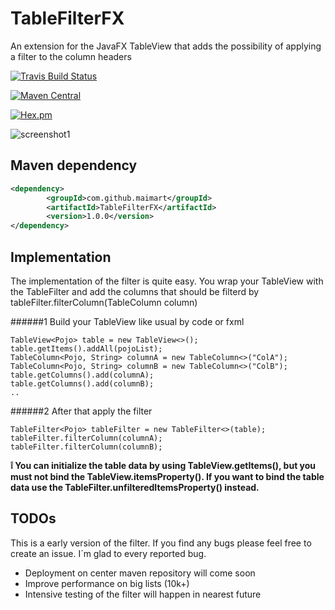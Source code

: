 # TableFilterFX
An extension for the JavaFX TableView that adds the possibility of applying a filter to the column headers

[![Travis Build Status](https://travis-ci.org/maimArt/TableFilterFX.svg?branch=master)](https://travis-ci.org/maimArt/TableFilterFX)

[![Maven Central](https://img.shields.io/maven-central/v/com.github.maimart/TableFilterFX.svg?maxAge=2592000)](http://search.maven.org/#search%7Cga%7C1%7Ca%3A%22TableFilterFX%22)

[![Hex.pm](https://img.shields.io/hexpm/l/plug.svg?maxAge=2592000)]()

![screenshot1](https://cloud.githubusercontent.com/assets/20232625/16540990/0c2d9c2a-4078-11e6-87cc-98b96d7f017c.png)

## Maven dependency

```xml
<dependency>
        <groupId>com.github.maimart</groupId>
        <artifactId>TableFilterFX</artifactId>
        <version>1.0.0</version>
</dependency>
```

## Implementation

The implementation of the filter is quite easy. You wrap your TableView with the TableFilter
and add the columns that should be filterd by tableFilter.filterColumn(TableColumn column)

######1 Build your TableView like usual by code or fxml
```
TableView<Pojo> table = new TableView<>();
table.getItems().addAll(pojoList);
TableColumn<Pojo, String> columnA = new TableColumn<>("ColA");
TableColumn<Pojo, String> columnB = new TableColumn<>("ColB");
table.getColumns().add(columnA);
table.getColumns().add(columnB);	
..
```

######2 After that apply the filter

```
TableFilter<Pojo> tableFilter = new TableFilter<>(table);
tableFilter.filterColumn(columnA);
tableFilter.filterColumn(columnB);
```

**:grey_exclamation: You can initialize the table data by using TableView.getItems(), but you must not bind the TableView.itemsProperty().
If you want to bind the table data use the TableFilter.unfilteredItemsProperty() instead.**

## TODOs
This is a early version of the filter. If you find any bugs please feel free to create an issue. I´m glad to every reported bug.

- Deployment on center maven repository will come soon
- Improve performance on big lists (10k+)
- Intensive testing of the filter will happen in nearest future

